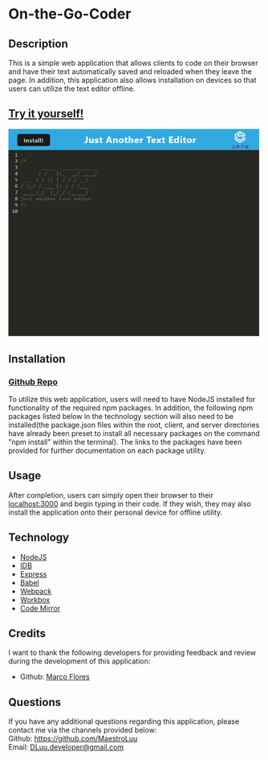 # On-the-Go-Coder

## Description

This is a simple web application that allows clients to code on their browser and have their text automatically saved and reloaded when they leave the page. In addition, this application also allows installation on devices so that users can utilize the text editor offline. 

## [Try it yourself!](https://young-gorge-61076.herokuapp.com/)


<img src="./assets/images/splashPage.jpg" alt="Splash Page" width="500"> <br>

## Installation

### [Github Repo](https://github.com/MaestroLuu/On-the-Go-Coder)
To utilize this web application, users will need to have NodeJS installed for functionality of the required npm packages. In addition, the following npm packages listed below in the technology section will also need to be installed(the package.json files within the root, client, and server directories have already been preset to install all necessary packages on the command "npm install" within the terminal). The links to the packages have been provided for further documentation on each package utility. 

## Usage

After completion, users can simply open their browser to their [localhost:3000](http://localhost:3000/) and begin typing in their code. If they wish, they may also install the application onto their personal device for offline utility.

## Technology

- [NodeJS](https://nodejs.org/en/)<br>
- [IDB](https://www.npmjs.com/package/idb)<br>
- [Express](https://expressjs.com/)<br>
- [Babel](https://babeljs.io/)<br>
- [Webpack](https://webpack.js.org/)<br>
- [Workbox](https://developers.google.com/web/tools/workbox)<br>
- [Code Mirror](https://codemirror.net/)

## Credits

I want to thank the following developers for providing feedback and review during the development of this application: <br>
- Github: [Marco Flores](https://github.com/JaggedComet/) 

## Questions

If you have any additional questions regarding this application, please contact me via the channels provided below:<br />
Github: https://github.com/MaestroLuu<br>
Email: DLuu.developer@gmail.com